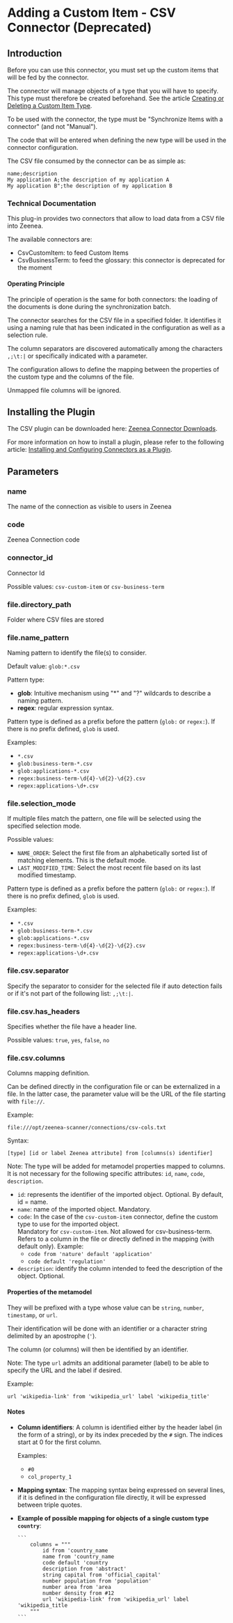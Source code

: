 # Adding a Custom Item - CSV Connector (Deprecated)

## Introduction

Before you can use this connector, you must set up the custom items that will be fed by the connector.

The connector will manage objects of a type that you will have to specify. This type must therefore be created beforehand. See the article [Creating or Deleting a Custom Item Type](../Zeenea_Studio/zeenea-studio-create-delete-custom-item.md).

To be used with the connector, the type must be "Synchronize Items with a connector" (and not "Manual").

The code that will be entered when defining the new type will be used in the connector configuration.

The CSV file consumed by the connector can be as simple as:

```
name;description
My application A;the description of my application A
My application B";the description of my application B
```
### Technical Documentation

This plug-in provides two connectors that allow to load data from a CSV file into Zeenea.

The available connectors are:

* CsvCustomItem: to feed Custom Items
* CsvBusinessTerm: to feed the glossary: this connector is deprecated for the moment

#### Operating Principle

The principle of operation is the same for both connectors: the loading of the documents is done during the synchronization batch.

The connector searches for the CSV file in a specified folder. It identifies it using a naming rule that has been indicated in the configuration as well as a selection rule.

The column separators are discovered automatically among the characters `,;\t:|` or specifically indicated with a parameter.

The configuration allows to define the mapping between the properties of the custom type and the columns of the file.

Unmapped file columns will be ignored.

## Installing the Plugin

The CSV plugin can be downloaded here: [Zeenea Connector Downloads](./zeenea-connectors-list.md).

For more information on how to install a plugin, please refer to the following article: [Installing and Configuring Connectors as a Plugin](./zeenea-connectors-install-as-plugin.md).

## Parameters

### name

The name of the connection as visible to users in Zeenea

### code

Zeenea Connection code

### connector_id

Connector Id

Possible values: `csv-custom-item` or `csv-business-term`

### file.directory_path

Folder where CSV files are stored

### file.name_pattern

Naming pattern to identify the file(s) to consider.

Default value: `glob:*.csv`

Pattern type:

* **glob**: Intuitive mechanism using "*" and "?" wildcards to describe a naming pattern.
* **regex**: regular expression syntax.

Pattern type is defined as a prefix before the pattern (`glob:` or `regex:`). If there is no prefix defined, `glob` is used.

Examples:

* `*.csv`
* `glob:business-term-*.csv`
* `glob:applications-*.csv`
* `regex:business-term-\d{4}-\d{2}-\d{2}.csv`
* `regex:applications-\d+.csv`

### file.selection_mode

If multiple files match the pattern, one file will be selected using the specified selection mode.

Possible values:

* `NAME_ORDER`: Select the first file from an alphabetically sorted list of matching elements. This is the default mode.
* `LAST_MODIFIED_TIME`: Select the most recent file based on its last modified timestamp.

Pattern type is defined as a prefix before the pattern (`glob:` or `regex:`). If there is no prefix defined, `glob` is used.

Examples:

* `*.csv`
* `glob:business-term-*.csv`
* `glob:applications-*.csv`
* `regex:business-term-\d{4}-\d{2}-\d{2}.csv`
* `regex:applications-\d+.csv`

### file.csv.separator

Specify the separator to consider for the selected file if auto detection fails or if it's not part of the following list: ` ,;\t:| `.

### file.csv.has_headers

Specifies whether the file have a header line.

Possible values: `true`, `yes`, `false`, `no`

### file.csv.columns

Columns mapping definition.

Can be defined directly in the configuration file or can be externalized in a file. In the latter case, the parameter value will be the URL of the file starting with `file://`.

Example:

`file:///opt/zeenea-scanner/connections/csv-cols.txt`

Syntax:

`[type] [id or label Zeenea attribute] from [columns(s) identifier]`

Note: The type will be added for metamodel properties mapped to columns. It is not necessary for the following specific attributes: `id`, `name`, `code`, `description`.

* `id`: represents the identifier of the imported object. Optional. By default, id = name.
* `name`: name of the imported object. Mandatory.
* `code`: In the case of the `csv-custom-item` connector, define the custom type to use for the imported object.<br />Mandatory for `csv-custom-item`. Not allowed for csv-business-term. Refers to a column in the file or directly defined in the mapping (with default only). Example:
  * `code from 'nature' default 'application'`
  * `code default 'regulation'`
* `description`: identify the column intended to feed the description of the object. Optional.

#### Properties of the metamodel

They will be prefixed with a type whose value can be `string`, `number`, `timestamp`, or `url`.

Their identification will be done with an identifier or a character string delimited by an apostrophe (`'`).

The column (or columns) will then be identified by an identifier.

Note: The type `url` admits an additional parameter (label) to be able to specify the URL and the label if desired.

Example:

`url 'wikipedia-link' from 'wikipedia_url' label 'wikipedia_title'`

#### Notes

* **Column identifiers**: A column is identified either by the header label (in the form of a string), or by its index preceded by the `#` sign. The indices start at 0 for the first column.

    Examples: 
    * `#0`
    * `col_property_1`

* **Mapping syntax**: The mapping syntax being expressed on several lines, if it is defined in the configuration file directly, it will be expressed between triple quotes.

* **Example of possible mapping for objects of a single custom type `country`**:

      ```
          columns = """
              id from 'country_name
              name from 'country_name
              code default 'country
              description from 'abstract'
              string capital from 'official_capital'
              number population from 'population'
              number area from 'area
              number density from #12
              url 'wikipedia-link' from 'wikipedia_url' label 'wikipedia_title
          """
      ```
